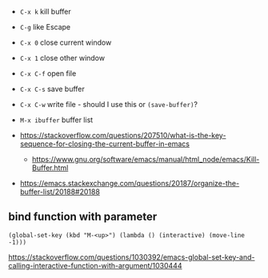 - `C-x k` kill buffer
- `C-g` like Escape
- `C-x 0` close current window
- `C-x 1` close other window
- `C-x C-f` open file
- `C-x C-s` save buffer
- `C-x C-w` write file - should I use this or `(save-buffer)`?
- `M-x ibuffer` buffer list

- https://stackoverflow.com/questions/207510/what-is-the-key-sequence-for-closing-the-current-buffer-in-emacs
  - https://www.gnu.org/software/emacs/manual/html_node/emacs/Kill-Buffer.html
- https://emacs.stackexchange.com/questions/20187/organize-the-buffer-list/20188#20188

## bind function with parameter

```elisp
(global-set-key (kbd "M-<up>") (lambda () (interactive) (move-line -1)))
```

https://stackoverflow.com/questions/1030392/emacs-global-set-key-and-calling-interactive-function-with-argument/1030444

